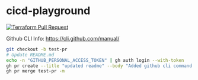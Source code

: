 # cicd-playground

<!-- [![Terraform](https://github.com/arogic/cicd-playground/actions/workflows/terraform.yml/badge.svg)](https://github.com/arogic/cicd-playground/actions/workflows/terraform.yml) -->

[![Terraform Pull Request](https://github.com/arogic/cicd-playground/actions/workflows/terraform-pr-workflow.yml/badge.svg)](https://github.com/arogic/cicd-playground/actions/workflows/terraform-pr-workflow.yml)

Github CLI Info:
<https://cli.github.com/manual/>

```bash
git checkout -b test-pr
# Update README.md
echo -n "GITHUB_PERSONAL_ACCESS_TOKEN" | gh auth login --with-token
gh pr create --title "updated readme" --body "Added github cli command to login"
gh pr merge test-pr -m
```
